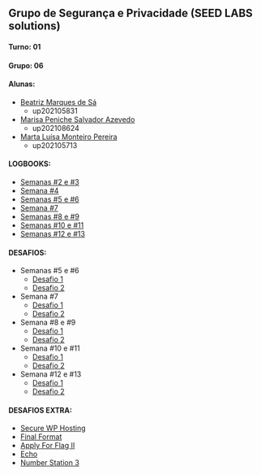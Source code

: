 ## Grupo de Segurança e Privacidade (SEED LABS solutions)

#### Turno: 01

#### Grupo: 06

#### Alunas:
- [Beatriz Marques de Sá](https://github.com/beatrizmsa)
    - up202105831
- [Marisa Peniche Salvador Azevedo](https://github.com/marisaazevedo)
    - up202108624
- [Marta Luísa Monteiro Pereira](https://github.com/martapereira0)
    - up202105713

#### LOGBOOKS:

- [Semanas #2 e #3](LOGBOOK3.md)
- [Semana #4](LOGBOOK4.md)
- [Semanas #5 e #6](LOGBOOK5.md)
- [Semana #7](LOGBOOK7.md)
- [Semanas #8 e #9](LOGBOOK8.md)
- [Semanas #10 e #11](LOGBOOK10.md)
- [Semanas #12 e #13](LOGBOOK12.md)

#### DESAFIOS:

- Semanas #5 e #6
    - [Desafio 1](/Desafios/Semana5-Desafio1/explicacao.md)
    - [Desafio 2](/Desafios/Semana5-Desafio2/explicacao.md)
- Semana #7
    - [Desafio 1](/Desafios/Semana7-Desafio1/explicacao.md)
    - [Desafio 2](/Desafios/Semana7-Desafio2/explicacao.md)
- Semana #8 e #9
    - [Desafio 1](/Desafios/Semana8-Desafio1/explicacao.md)
    - [Desafio 2](/Desafios/Semana8-Desafio2/explicacao.md)
- Semana #10 e #11
    - [Desafio 1](/Desafios/Semana10-Desafio1/explicacao.md)
    - [Desafio 2](/Desafios/Semana10-Desafio2/explicacao.md)
- Semana #12 e #13
    - [Desafio 1](/Desafios/Semana12-Desafio1/explicacao.md)
    - [Desafio 2](/Desafios/Semana12-Desafio2/explicacao.md)

#### DESAFIOS EXTRA:

- [Secure WP Hosting](/Desafios/Extras/Secure%20WP%20Hosting/explicacao.md)
- [Final Format](/Desafios/Extras/FinalFormat/explicacao.md)
- [Apply For Flag II](/Desafios/Extras/Apply%20For%20Flag%20II/explicacao.md)
- [Echo](/Desafios/Extras/Echo/explicacao.md)
- [Number Station 3](/Desafios/Extras/Number%20Station%203/explicacao.md)
